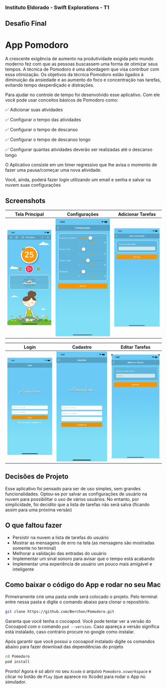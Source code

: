 ### Instituto Eldorado - Swift Explorations - T1

## Desafio Final

# App Pomodoro

A crescente exigência de aumento na produtividade exigida pelo mundo moderno fez com que as pessoas buscassem uma forma de otimizar seus tempos. A técnica de Pomodoro é uma abordagem que visa contribuir com essa otimização. Os objetivos da técnica Pomodoro estão ligados à diminuição da ansiedade e ao aumento do foco e concentração nas tarefas, evitando tempo desperdiçado e distrações.

Para ajudar no controle de tempo foi desenvolvido esse aplicativo. Com ele você pode usar conceitos básicos de Pomodoro como:

✅ Adicionar suas atividades

✅ Configurar o tempo das atividades

✅ Configurar o tempo de descanso

✅ Configurar o tempo de descanso longo

✅ Configurar quantas atividades deverão ser realizadas até o descanso longo


O Aplicativo consiste em um timer regressivo que lhe avisa o momento de fazer uma pausa/começar uma nova atividade.

Você, ainda, poderá fazer login utilizando um email e senha e salvar na nuvem suas configurações


## Screenshots

| Tela Principal | Configurações | Adicionar Tarefas |
|:---:|:---:|:---:|
| ![Page1](/iOS/main.png) | ![Page2](/iOS/configurations.png) | ![Page3](/iOS/addTask.png) |

| Login | Cadastro | Editar Tarefas |
|:---:|:---:|:---:|
| ![Page4](/iOS/login.png) | ![Page5](/iOS/register.png) | ![Page6](/iOS/editTask.png) |
## Decisões de Projeto

Esse aplicativo foi pensado para ser de uso simples, sem grandes funcionalidades. Optou-se por salvar as configurações de usuário na nuvem para possibilitar o uso de vários usuários. No entanto, por simplicidade, foi decidito que a lista de tarefas não será salva (ficando assim para uma próxima versão)

## O que faltou fazer

- Persistir na nuvem a lista de tarefas do usuário
- Mostrar as mensagens de erro na tela (as mensagens são mostradas somente no terminal)
- Melhorar a validação das entradas do usuário
- Implementar um sinal sonoro para avisar que o tempo está acabando
- Implementar uma experiência de usuário um pouco mais amigável e inteligente

## Como baixar o código do App e rodar no seu Mac

Primeiramente crie uma pasta onde será colocado o projeto. Pelo terminal entre nessa pasta e digite o comando abaixo para clonar o repositório.
```bash
git clone https://github.com/Berchon/Pomodoro.git
```
Garanta que você tenha o cocoapod. Você pode tentar ver a versão do Cocoapod com o comando `pod --version`. Caso apareça a versão significa está instalado, caso contrário procure no google como instalar.

Após garantir que você possui o cocoapod instalado digite os comandos abaixo para fazer download das dependências do projeto
```bash
cd Pomodoro
pod install
```
Pronto! Agora é só abrir no seu `Xcode` o arquivo `Pomodoro.xcworkspace` e clicar no botão de `Play` (que aparece no Xcode) para rodar o App no simulador.
